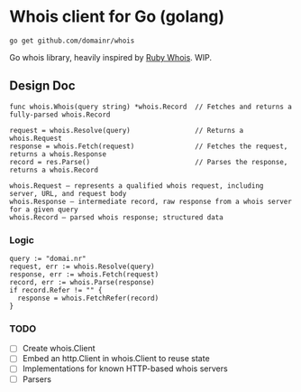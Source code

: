 # Whois client for Go (golang)

`go get github.com/domainr/whois`

Go whois library, heavily inspired by [Ruby Whois](https://github.com/weppos/whois). WIP.

## Design Doc

```
func whois.Whois(query string) *whois.Record  // Fetches and returns a fully-parsed whois.Record

request = whois.Resolve(query)                // Returns a whois.Request
response = whois.Fetch(request)               // Fetches the request, returns a whois.Response
record = res.Parse()                          // Parses the response, returns a whois.Record

whois.Request — represents a qualified whois request, including server, URL, and request body
whois.Response — intermediate record, raw response from a whois server for a given query
whois.Record — parsed whois response; structured data
```

### Logic

```
query := "domai.nr"
request, err := whois.Resolve(query)
response, err := whois.Fetch(request)
record, err := whois.Parse(response)
if record.Refer != "" {
  response = whois.FetchRefer(record)
}
```

### TODO

- [ ] Create whois.Client
- [ ] Embed an http.Client in whois.Client to reuse state
- [ ] Implementations for known HTTP-based whois servers
- [ ] Parsers
